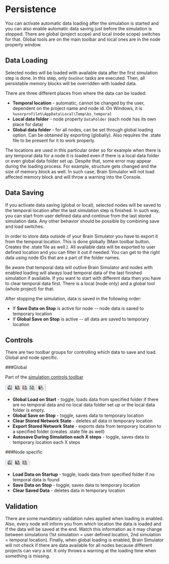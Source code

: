 # Persistence

You can activate automatic data loading after the simulation is started and you can also enable automatic data saving just before the simulation is stopped. There are global (project scope) and local (node scope) switches for that. Global tools are on the main toolbar and local ones are in the node property window.

## Data Loading
Selected nodes will be loaded with available data after the first simulation step is done. In this step, only `OneShot` tasks are executed. Then, all persistable memory blocks will be overridden with loaded data.

There are three different places from where the data can be loaded:

* **Temporal location** - automatic, cannot be changed by the user, dependent on the project name and node id. On Windows, it is `%userprofile%\AppData\Local\Temp\bs_temporal`
* **Local data folder** - node property `DataFolder` (each node has its own place for data)
* **Global data folder** - for all nodes, can be set through global loading option. Can be obtained by exporting (globally). Also requires the .state file to be present for it to work properly.

The locations are used in this particular order so for example when there is any temporal data for a node it is loaded even if there is a local data folder or even global data folder set up. 
Despite that, some error may appear during the loading process. For example, structure gets changed and the size of memory block as well. In such case, Brain Simulator will not load affected memory block and will throw a warning into the Console.

## Data Saving
If you activate data saving (global or local), selected nodes will be saved to the temporal location after the last simulation step is finished. In such way, you can start from user defined data and continue from the last stored simulation data. Any other behavior should be possible by combining save and load switches.

In order to store data outside of your Brain Simulator you have to export it from the temporal location. This is done globally (Main toolbar button. Creates the .state file as well.). All available data will be exported to user defined location and you can filter it out if needed. You can get to the right data using node IDs that are a part of the folder names.

Be aware that temporal data will outlive Brain Simulator and nodes with enabled loading will always load temporal data of the last finished simulation if available. If you want to start with different data then you have to clear temporal data first. There is a local (node only) and a global tool (whole project) for that.

After stopping the simulation, data is saved in the following order:

* If **Save Data on Stop** is active for node -- node data is saved to temporary location
* If **Global Save on Stop** is active -- all data are saved to temporary location

## Controls
There are two toolbar groups for controlling which data to save and load. Global and node specific. 

###Global

Part of the [simulation controls toolbar](../ui.md#simulation-controls)

![Global persistence](persistence/persistence-01.png)

*  **Global Load on Start** - toggle, loads data from specified folder if there are no temporal data and no local data folder set up or the local data folder is empty.
*  **Global Save on Stop** - toggle, saves data to temporary location
*  **Clear Stored Network State** - deletes all data in temporary location
*  **Export Stored Network State** - exports data from temporary location to a specified folder (creates .state file as well)
*  **Autosave During Simulation each X steps** - toggle, saves data to temporary location each X steps

###Node specific

![Node persistence](persistence/persistence-02.png)

*  **Load Data on Startup** - toggle, loads data from specified folder if no temporal data is found 
*  **Save Data on Stop** - toggle, saves data to temporary location
*  **Clear Saved Data** - deletes data in temporary location


## Validation
There are some mandatory validation rules applied when loading is enabled. Also, every node will inform you from which location the data is loaded and if the data will be saved at the end. Watch this information as it may change between simulations (1st simulation = user defined location, 2nd simulation = temporal location). Finally, when global loading is enabled, Brain Simulator will not check if there are data available for all nodes because different projects can vary a lot. It only throws a warning at the loading time when something is missing.
